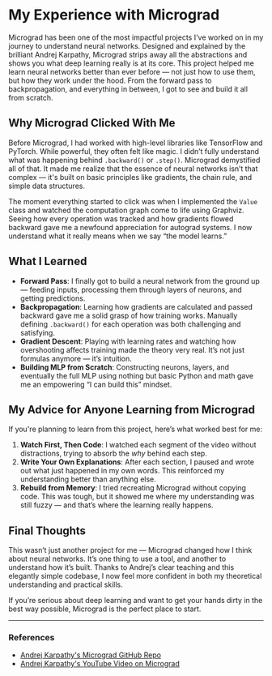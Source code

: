 # My Experience with Micrograd

Micrograd has been one of the most impactful projects I've worked on in my journey to understand neural networks. Designed and explained by the brilliant Andrej Karpathy, Micrograd strips away all the abstractions and shows you what deep learning really is at its core. This project helped me learn neural networks better than ever before — not just how to use them, but how they work under the hood. From the forward pass to backpropagation, and everything in between, I got to see and build it all from scratch.

## Why Micrograd Clicked With Me

Before Micrograd, I had worked with high-level libraries like TensorFlow and PyTorch. While powerful, they often felt like magic. I didn’t fully understand what was happening behind `.backward()` or `.step()`. Micrograd demystified all of that. It made me realize that the essence of neural networks isn’t that complex — it's built on basic principles like gradients, the chain rule, and simple data structures.

The moment everything started to click was when I implemented the `Value` class and watched the computation graph come to life using Graphviz. Seeing how every operation was tracked and how gradients flowed backward gave me a newfound appreciation for autograd systems. I now understand what it really means when we say “the model learns.”

## What I Learned

* **Forward Pass**: I finally got to build a neural network from the ground up — feeding inputs, processing them through layers of neurons, and getting predictions.
* **Backpropagation**: Learning how gradients are calculated and passed backward gave me a solid grasp of how training works. Manually defining `.backward()` for each operation was both challenging and satisfying.
* **Gradient Descent**: Playing with learning rates and watching how overshooting affects training made the theory very real. It’s not just formulas anymore — it’s intuition.
* **Building MLP from Scratch**: Constructing neurons, layers, and eventually the full MLP using nothing but basic Python and math gave me an empowering “I can build this” mindset.

## My Advice for Anyone Learning from Micrograd

If you're planning to learn from this project, here’s what worked best for me:
1. **Watch First, Then Code**: I watched each segment of the video without distractions, trying to absorb the *why* behind each step.
2. **Write Your Own Explanations**: After each section, I paused and wrote out what just happened in my own words. This reinforced my understanding better than anything else.
3. **Rebuild from Memory**: I tried recreating Micrograd without copying code. This was tough, but it showed me where my understanding was still fuzzy — and that’s where the learning really happens.

## Final Thoughts

This wasn’t just another project for me — Micrograd changed how I think about neural networks. It’s one thing to use a tool, and another to understand how it’s built. Thanks to Andrej’s clear teaching and this elegantly simple codebase, I now feel more confident in both my theoretical understanding and practical skills.

If you’re serious about deep learning and want to get your hands dirty in the best way possible, Micrograd is the perfect place to start.

---

### References

* [Andrej Karpathy's Micrograd GitHub Repo](https://github.com/karpathy/micrograd)
* [Andrej Karpathy's YouTube Video on Micrograd](https://youtu.be/VMj-3S1tku0)
